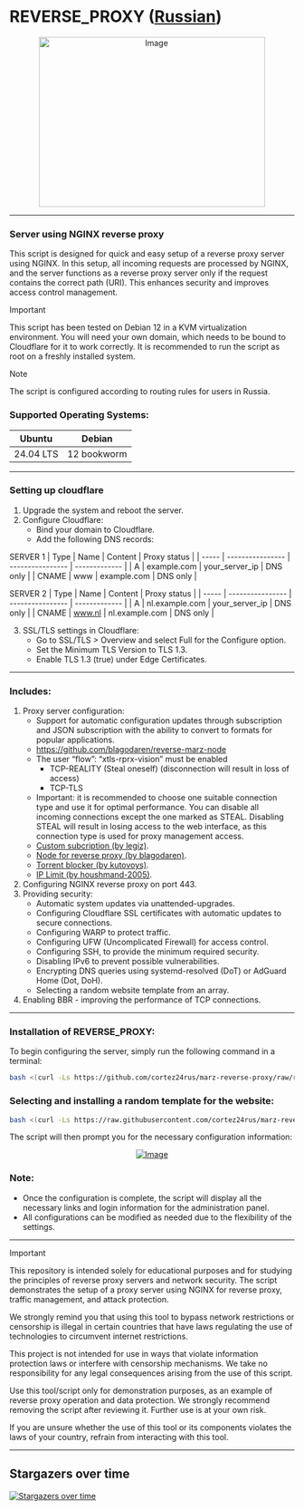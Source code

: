 # REVERSE_PROXY ([Russian](/README_RU.md))
<p align="center"><a href="#"><img src="./media/marz.png" alt="Image" width="400" height="300"></a></p>

-----

### Server using NGINX reverse proxy
This script is designed for quick and easy setup of a reverse proxy server using NGINX. In this setup, all incoming requests are processed by NGINX, and the server functions as a reverse proxy server only if the request contains the correct path (URI). This enhances security and improves access control management.

> [!IMPORTANT]
>  This script has been tested on Debian 12 in a KVM virtualization environment. You will need your own domain, which needs to be bound to Cloudflare for it to work correctly. It is recommended to run the script as root on a freshly installed system.

> [!NOTE]
> The script is configured according to routing rules for users in Russia.

### Supported Operating Systems:

| **Ubuntu**       | **Debian**      |
|------------------|-----------------|
| 24.04 LTS        | 12 bookworm     |

-----

### Setting up cloudflare
1. Upgrade the system and reboot the server.
2. Configure Cloudflare:
   - Bind your domain to Cloudflare.
   - Add the following DNS records:

SERVER 1
| Type  | Name             | Content          | Proxy status  |
| ----- | ---------------- | ---------------- | ------------- |
| A     | example.com      | your_server_ip   | DNS only      |
| CNAME | www              | example.com      | DNS only      |

SERVER 2
| Type  | Name             | Content          | Proxy status  |
| ----- | ---------------- | ---------------- | ------------- |
| A     | nl.example.com   | your_server_ip   | DNS only      |
| CNAME | www.nl           | nl.example.com   | DNS only      |
   
3. SSL/TLS settings in Cloudflare:
   - Go to SSL/TLS > Overview and select Full for the Configure option.
   - Set the Minimum TLS Version to TLS 1.3.
   - Enable TLS 1.3 (true) under Edge Certificates.

-----

### Includes:
  
1. Proxy server configuration:
   - Support for automatic configuration updates through subscription and JSON subscription with the ability to convert to formats for popular applications.
   - https://github.com/blagodaren/reverse-marz-node
   - The user “flow”: “xtls-rprx-vision” must be enabled
     - TCP-REALITY (Steal oneself) (disconnection will result in loss of access)
     - TCP-TLS
   - Important: it is recommended to choose one suitable connection type and use it for optimal performance. You can disable all incoming connections except the one marked as STEAL. Disabling STEAL will result in losing access to the web interface, as this connection type is used for proxy management access.
   - [Custom subcription (by legiz)](https://github.com/legiz-ru/marz-sub).
   - [Node for reverse proxy (by blagodaren)](https://github.com/blagodaren/reverse-marz-node).
   - [Torrent blocker (by kutovoys)](https://github.com/kutovoys/marzban-torrent-blocker).
   - [IP Limit (by houshmand-2005)](https://github.com/houshmand-2005/V2IpLimit).
2. Configuring NGINX reverse proxy on port 443.
3. Providing security:
   - Automatic system updates via unattended-upgrades.
   - Configuring Cloudflare SSL certificates with automatic updates to secure connections.
   - Configuring WARP to protect traffic.
   - Configuring UFW (Uncomplicated Firewall) for access control.
   - Configuring SSH, to provide the minimum required security.
   - Disabling IPv6 to prevent possible vulnerabilities.
   - Encrypting DNS queries using systemd-resolved (DoT) or AdGuard Home (Dot, DoH).
   - Selecting a random website template from an array.
4. Enabling BBR - improving the performance of TCP connections.

-----

### Installation of REVERSE_PROXY:

To begin configuring the server, simply run the following command in a terminal:
```sh
bash <(curl -Ls https://github.com/cortez24rus/marz-reverse-proxy/raw/refs/heads/main/reverse_proxy_server.sh)
```

### Selecting and installing a random template for the website:
```sh
bash <(curl -Ls https://raw.githubusercontent.com/cortez24rus/marz-reverse-proxy/refs/heads/main/reverse_proxy_random_site.sh)
```

The script will then prompt you for the necessary configuration information:

<p align="center"><a href="#"><img src="./media/marz_rp_install.png" alt="Image"></a></p>

### Note: 
- Once the configuration is complete, the script will display all the necessary links and login information for the administration panel.
- All configurations can be modified as needed due to the flexibility of the settings.

-----

> [!IMPORTANT]
> This repository is intended solely for educational purposes and for studying the principles of reverse proxy servers and network security. The script demonstrates the setup of a proxy server using NGINX for reverse proxy, traffic management, and attack protection.
>
>We strongly remind you that using this tool to bypass network restrictions or censorship is illegal in certain countries that have laws regulating the use of technologies to circumvent internet restrictions.
>
>This project is not intended for use in ways that violate information protection laws or interfere with censorship mechanisms. We take no responsibility for any legal consequences arising from the use of this script.
>
>Use this tool/script only for demonstration purposes, as an example of reverse proxy operation and data protection. We strongly recommend removing the script after reviewing it. Further use is at your own risk.
>
>If you are unsure whether the use of this tool or its components violates the laws of your country, refrain from interacting with this tool.

-----

## Stargazers over time
[![Stargazers over time](https://starchart.cc/cortez24rus/marz-reverse-proxy.svg?variant=adaptive)](https://starchart.cc/cortez24rus/marz-reverse-proxy)

